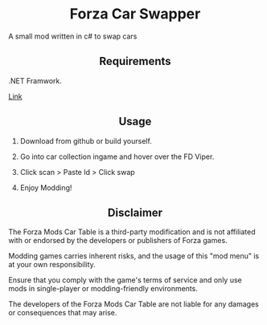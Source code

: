 <h1 align="center">Forza Car Swapper</h1>

A small mod written in c# to swap cars

<h2 align="center">Requirements</h2>

.NET Framwork.

[Link](https://dotnet.microsoft.com/en-us/download/dotnet/thank-you/runtime-7.0.9-windows-x64-installer)

<h2 align="center">Usage</h2>


1. Download from github or build yourself.

2. Go into car collection ingame and hover over the FD Viper.

3. Click scan > Paste Id > Click swap

4. Enjoy Modding!


<h2 align="center">Disclaimer</h2>

The Forza Mods Car Table is a third-party modification and is not affiliated with or endorsed by the developers or publishers of Forza games.

Modding games carries inherent risks, and the usage of this "mod menu" is at your own responsibility.

Ensure that you comply with the game's terms of service and only use mods in single-player or modding-friendly environments.

The developers of the Forza Mods Car Table are not liable for any damages or consequences that may arise.
